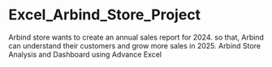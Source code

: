 # Excel_Arbind_Store_Project
Arbind store wants to create an annual sales report for 2024. so that, Arbind can understand their customers and grow more sales in 2025.
Arbind Store Analysis and Dashboard using Advance Excel
